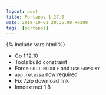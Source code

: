 ```yaml
---
layout: post
title: Portapps 1.27.0
date: 2019-10-01 20:35:00 +0200
tags: [portapps]
---
```

{% include vars.html %}

* Go 1.12.10
* Tools build constraint
* Force `GO111MODULE` and use `GOPROXY`
* `app.release` now required
* Fix 7zip download link
* Innoextract 1.8